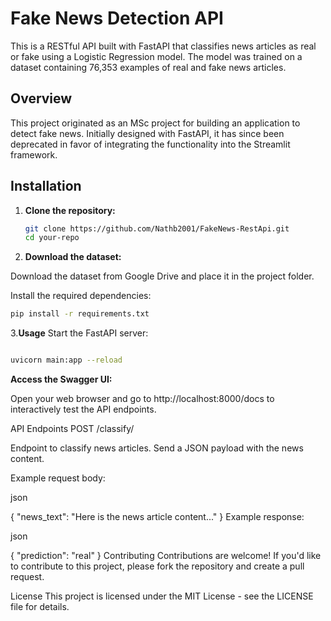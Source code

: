 # Fake News Detection API

This is a RESTful API built with FastAPI that classifies news articles as real or fake using a Logistic Regression model. The model was trained on a dataset containing 76,353 examples of real and fake news articles.

## Overview

This project originated as an MSc project for building an application to detect fake news. Initially designed with FastAPI, it has since been deprecated in favor of integrating the functionality into the Streamlit framework.

## Installation

1. **Clone the repository:**

   ```bash
   git clone https://github.com/Nathb2001/FakeNews-RestApi.git
   cd your-repo
2. **Download the dataset:**

Download the dataset from Google Drive and place it in the project folder.

Install the required dependencies:

```bash
pip install -r requirements.txt
```
3.**Usage**
Start the FastAPI server:

```bash

uvicorn main:app --reload
```
**Access the Swagger UI:**

Open your web browser and go to http://localhost:8000/docs to interactively test the API endpoints.

API Endpoints
POST /classify/

Endpoint to classify news articles. Send a JSON payload with the news content.

Example request body:

json

{
  "news_text": "Here is the news article content..."
}
Example response:

json

{
  "prediction": "real"
}
Contributing
Contributions are welcome! If you'd like to contribute to this project, please fork the repository and create a pull request.

License
This project is licensed under the MIT License - see the LICENSE file for details.
